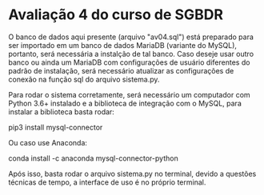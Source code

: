 # Avaliação 4 do curso de SGBDR

O banco de dados aqui presente (arquivo "av04.sql") está preparado para ser importado em um banco de dados MariaDB (variante do MySQL), portanto, será necessária a instalção de tal banco. Caso deseje usar outro banco ou ainda um MariaDB com configurações de usuário diferentes do padrão de instalação, será necessário atualizar as configurações de conexão na função sql do arquivo sistema.py.

Para rodar o sistema corretamente, será necessário um computador com Python 3.6+ instalado e a biblioteca de integração com o MySQL, para instalar a biblioteca basta rodar:

pip3 install mysql-connector

Ou caso use Anaconda:

conda install -c anaconda mysql-connector-python

Após isso, basta rodar o arquivo sistema.py no terminal, devido a questões técnicas de tempo, a interface de uso é no próprio terminal.

